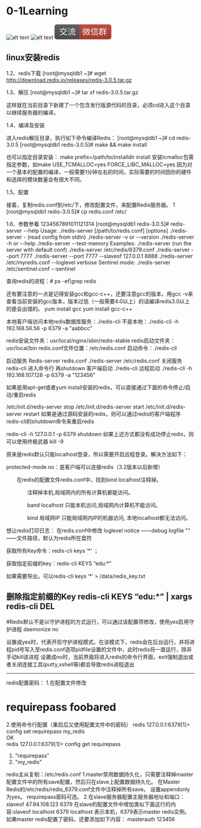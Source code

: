 # 0-1Learning

![alt text](../../static/common/svg/luoxiaosheng.svg "公众号")
![alt text](../../static/common/svg/luoxiaosheng_learning.svg "学习")
![alt text](../../static/common/svg/luoxiaosheng_wechat.svg "微信")


## linux安装redis 


1.2、redis下载
[root@mysqldb1 ~]# wget http://download.redis.io/releases/redis-3.0.5.tar.gz
 
1.3、解压
[root@mysqldb1 ~]# tar xf redis-3.0.5.tar.gz
 
这样就在当前目录下新建了一个包含发行版源代码的目录，必须cd进入这个目录以继续服务器的编译。
 
1.4、编译及安装
 
进入redis解压目录，执行如下命令编译Redis：
[root@mysqldb1 ~]# cd redis-3.0.5 
[root@mysqldb1 redis-3.0.5]# make && make install
 
也可以指定目录安装：
make prefix=/path/to/installdir install
安装tcmalloc包需指定参数，如make USE_TCMALLOC=yes FORCE_LIBC_MALLOC=yes
因为对一个基本的配置的编译，一般需要1分钟左右的时间，实际需要的时间因你的硬件和选择的模块数量会有很大不同。
 
1.5、配置
 
接着，复制redis.conf到/etc/下，修改配置文件，来配置Redis服务器。
1 [root@mysqldb1 redis-3.0.5]# cp redis.conf /etc/
 
1.6、参数参看
1234567891011121314 [root@mysqldb1 redis-3.0.5]# redis-server --help 
Usage: ./redis-server [/path/to/redis.conf] [options] 
  ./redis-server - (read config from stdin) 
  ./redis-server -v or --version 
  ./redis-server -h or --help 
  ./redis-server --test-memory <megabytes> 
Examples: 
  ./redis-server (run the server with default conf) 
  ./redis-server /etc/redis/6379.conf 
  ./redis-server --port 7777 
  ./redis-server --port 7777 --slaveof 127.0.0.1 8888 
  ./redis-server /etc/myredis.conf --loglevel verbose 
Sentinel mode: 
  ./redis-server /etc/sentinel.conf --sentinel
 
查询redis的进程：# ps -ef|grep redis
 
还有要注意的一点是记得安装gcc和gcc-c++，还要注意gcc的版本，用gcc -v来查看当前安装的gcc版本，版本过低（一般需要4.0以上）的话编译redis3.0以上的是会出错的。
 yum install gcc
 yum install gcc-c++
 
本地客户端访问本地redis数据库服务：./redis-cli
不是本地：./redis-cli -h  192.168.56.56 -p 6379 -a "aabbcc"
 
redis安装文件夹：usr/local/nginx/sbin/redis-stable
redis启动文件夹：usr/local/bin
redis.conf文件位置：/etc/redis.conf
启动命令：./redis-cli
 
启动服务
Redis-server redis.conf
./redis-server /etc/redis.conf
关闭服务
redis-cli 进入命令行 再shutdown
客户端启动
./redis-cli
远程启动
./redis-cli -h 192.168.107.128 -p 6379 -a "123456"
 
 
如果是用apt-get或者yum install安装的redis，可以直接通过下面的命令停止/启动/重启redis
 
/etc/init.d/redis-server stop
/etc/init.d/redis-server start
/etc/init.d/redis-server restart
如果是通过源码安装的redis，则可以通过redis的客户端程序redis-cli的shutdown命令来重启redis
 
redis-cli -h 127.0.0.1 -p 6379 shutdown
如果上述方式都没有成功停止redis，则可以使用终极武器 kill -9
 
 
原来是redis默认只能localhost登录，所以需要开启远程登录。解决方法如下：
 
protected-mode no：是客户端可以连接redis（3.2版本以后新增）
 
　　在redis的配置文件redis.conf中，找到bind localhost注释掉。
 
　　　　注释掉本机,局域网内的所有计算机都能访问。
 
　　　　band localhost   只能本机访问,局域网内计算机不能访问。
 
　　　　bind  局域网IP    只能局域网内IP的机器访问, 本地localhost都无法访问。
 
想让redis打印日志：
  在redis.conf中修改
loglevel notice ——debug
logfile "" ——文件路径，默认为redis所在盘符
 
 
获取所有Key命令：redis-cli keys ‘*’  ；
 
获取指定前缀的key：redis-cli KEYS “edu:*”
 
如果需要导出，可以redis-cli keys ‘*’ > /data/redis_key.txt
 
删除指定前缀的Key    redis-cli KEYS “edu:*” | xargs redis-cli DEL
------------------------------------------------------------------------------------
 
#Redis默认不是以守护进程的方式运行，可以通过该配置项修改，使用yes启用守护进程
daemonize no
 
设置成yes时，代表开启守护进程模式。在该模式下，redis会在后台运行，并将进程pid号写入至redis.conf选项pidfile设置的文件中，此时redis将一直运行，除非手动kill该进程
设置成no时，当前界面将进入redis的命令行界面，exit强制退出或者关闭连接工具(putty,xshell等)都会导致redis进程退出
 
--------------------------------------------------------------------------------
redis配置密码：
1.在配置文件修改
# requirepass foobared
2.使用命令行配置（重启后又使用配置文件中的密码）
redis 127.0.0.1:6379[1]> config set requirepass my_redis  
OK  
redis 127.0.0.1:6379[1]> config get requirepass  
1) "requirepass"  
2) "my_redis" 
 
 
redis主从复制：/etc/redis.conf
1.master禁用数据持久化，只需要注释掉master 配置文件中的所有save配置，然后只在slave上配置数据持久化。
在Master Redis的/etc/redis/redis_6379.conf文件中注释掉所有save。 
设置appendonly为yes。 
requirepass密码可选。
2.在slave服务器配置主服务器地址和端口：slaveof 47.94.108.123 6379
在slave的配置文件中增加类似下面这行的内容:slaveof localhost 6379
localhost 表示本机，6379表示master redis实例。
如果master redis配置了密码，还要添加如下内容：
masterauth 123456
